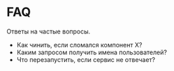 # FAQ

Ответы на частые вопросы.

- Как чинить, если сломался компонент X?
- Каким запросом получить имена пользователей?
- Что перезапустить, если сервис не отвечает?
